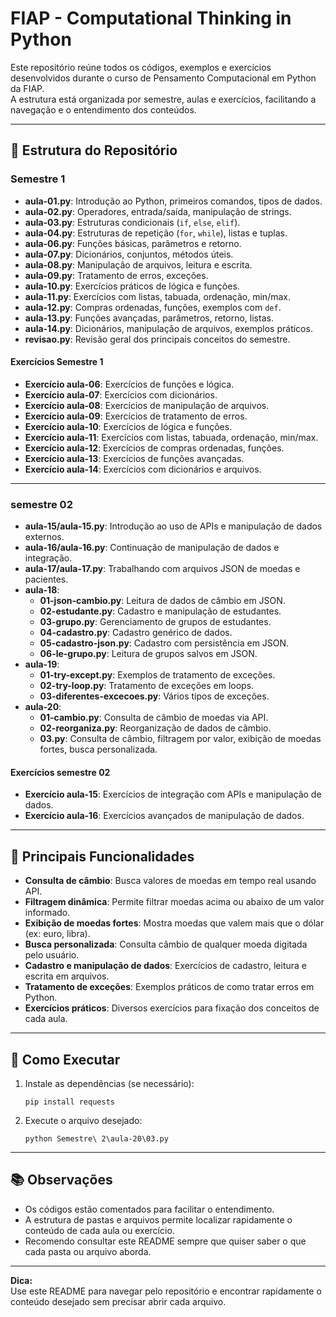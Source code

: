 # FIAP - Computational Thinking in Python

Este repositório reúne todos os códigos, exemplos e exercícios desenvolvidos durante o curso de Pensamento Computacional em Python da FIAP.  
A estrutura está organizada por semestre, aulas e exercícios, facilitando a navegação e o entendimento dos conteúdos.

---

## 📁 Estrutura do Repositório

### Semestre 1

- **aula-01.py**: Introdução ao Python, primeiros comandos, tipos de dados.
- **aula-02.py**: Operadores, entrada/saída, manipulação de strings.
- **aula-03.py**: Estruturas condicionais (`if`, `else`, `elif`).
- **aula-04.py**: Estruturas de repetição (`for`, `while`), listas e tuplas.
- **aula-06.py**: Funções básicas, parâmetros e retorno.
- **aula-07.py**: Dicionários, conjuntos, métodos úteis.
- **aula-08.py**: Manipulação de arquivos, leitura e escrita.
- **aula-09.py**: Tratamento de erros, exceções.
- **aula-10.py**: Exercícios práticos de lógica e funções.
- **aula-11.py**: Exercícios com listas, tabuada, ordenação, min/max.
- **aula-12.py**: Compras ordenadas, funções, exemplos com `def`.
- **aula-13.py**: Funções avançadas, parâmetros, retorno, listas.
- **aula-14.py**: Dicionários, manipulação de arquivos, exemplos práticos.
- **revisao.py**: Revisão geral dos principais conceitos do semestre.

#### Exercícios Semestre 1

- **Exercício aula-06**: Exercícios de funções e lógica.
- **Exercício aula-07**: Exercícios com dicionários.
- **Exercício aula-08**: Exercícios de manipulação de arquivos.
- **Exercício aula-09**: Exercícios de tratamento de erros.
- **Exercício aula-10**: Exercícios de lógica e funções.
- **Exercício aula-11**: Exercícios com listas, tabuada, ordenação, min/max.
- **Exercício aula-12**: Exercícios de compras ordenadas, funções.
- **Exercício aula-13**: Exercícios de funções avançadas.
- **Exercício aula-14**: Exercícios com dicionários e arquivos.

---

### semestre 02

- **aula-15/aula-15.py**: Introdução ao uso de APIs e manipulação de dados externos.
- **aula-16/aula-16.py**: Continuação de manipulação de dados e integração.
- **aula-17/aula-17.py**: Trabalhando com arquivos JSON de moedas e pacientes.
- **aula-18**:
  - **01-json-cambio.py**: Leitura de dados de câmbio em JSON.
  - **02-estudante.py**: Cadastro e manipulação de estudantes.
  - **03-grupo.py**: Gerenciamento de grupos de estudantes.
  - **04-cadastro.py**: Cadastro genérico de dados.
  - **05-cadastro-json.py**: Cadastro com persistência em JSON.
  - **06-le-grupo.py**: Leitura de grupos salvos em JSON.
- **aula-19**:
  - **01-try-except.py**: Exemplos de tratamento de exceções.
  - **02-try-loop.py**: Tratamento de exceções em loops.
  - **03-diferentes-excecoes.py**: Vários tipos de exceções.
- **aula-20**:
  - **01-cambio.py**: Consulta de câmbio de moedas via API.
  - **02-reorganiza.py**: Reorganização de dados de câmbio.
  - **03.py**: Consulta de câmbio, filtragem por valor, exibição de moedas fortes, busca personalizada.

#### Exercícios semestre 02

- **Exercício aula-15**: Exercícios de integração com APIs e manipulação de dados.
- **Exercício aula-16**: Exercícios avançados de manipulação de dados.

---

## 📝 Principais Funcionalidades

- **Consulta de câmbio**: Busca valores de moedas em tempo real usando API.
- **Filtragem dinâmica**: Permite filtrar moedas acima ou abaixo de um valor informado.
- **Exibição de moedas fortes**: Mostra moedas que valem mais que o dólar (ex: euro, libra).
- **Busca personalizada**: Consulta câmbio de qualquer moeda digitada pelo usuário.
- **Cadastro e manipulação de dados**: Exercícios de cadastro, leitura e escrita em arquivos.
- **Tratamento de exceções**: Exemplos práticos de como tratar erros em Python.
- **Exercícios práticos**: Diversos exercícios para fixação dos conceitos de cada aula.

---

## 🚀 Como Executar

1. Instale as dependências (se necessário):
   ```
   pip install requests
   ```
2. Execute o arquivo desejado:
   ```
   python Semestre\ 2\aula-20\03.py
   ```

---

## 📚 Observações

- Os códigos estão comentados para facilitar o entendimento.
- A estrutura de pastas e arquivos permite localizar rapidamente o conteúdo de cada aula ou exercício.
- Recomendo consultar este README sempre que quiser saber o que cada pasta ou arquivo aborda.

---

**Dica:**  
Use este README para navegar pelo repositório e encontrar rapidamente o conteúdo desejado sem precisar abrir cada arquivo.
